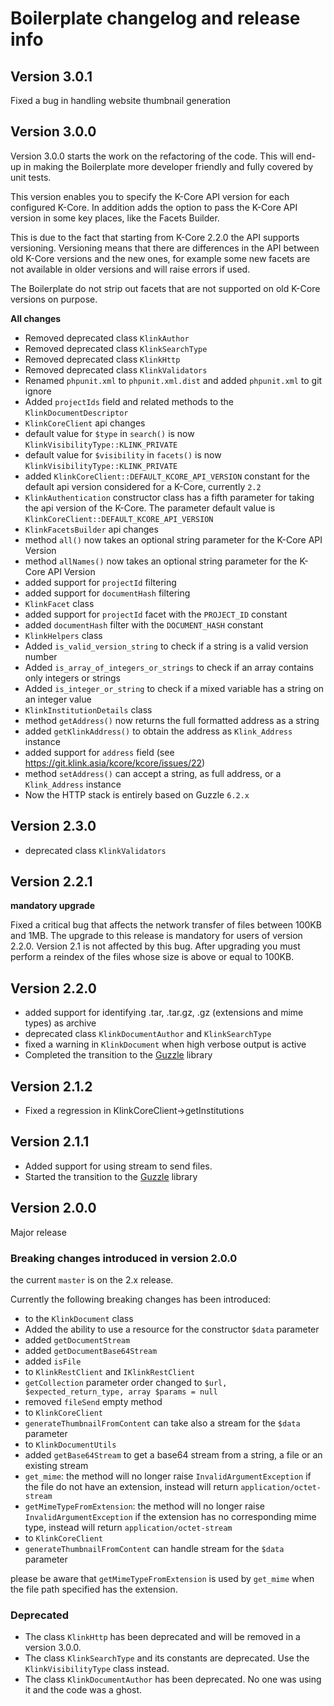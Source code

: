 # Boilerplate changelog and release info

## Version 3.0.1

Fixed a bug in handling website thumbnail generation

## Version 3.0.0

Version 3.0.0 starts the work on the refactoring of the code. This will end-up in making
the Boilerplate more developer friendly and fully covered by unit tests.

This version enables you to specify the K-Core API version for each configured K-Core. 
In addition adds the option to pass the K-Core API version in some key places, like the 
Facets Builder. 

This is due to the fact that starting from K-Core 2.2.0 the API supports versioning. Versioning 
means that there are differences in the API between old K-Core versions and the new ones, for 
example some new facets are not available in older versions and will raise errors if used.

The Boilerplate do not strip out facets that are not supported on old K-Core versions on purpose. 

**All changes**

- Removed deprecated class `KlinkAuthor`
- Removed deprecated class `KlinkSearchType`
- Removed deprecated class `KlinkHttp`
- Removed deprecated class `KlinkValidators`
- Renamed `phpunit.xml` to `phpunit.xml.dist` and added `phpunit.xml` to git ignore  
- Added `projectIds` field and related methods to the `KlinkDocumentDescriptor`
- `KlinkCoreClient` api changes
 - default value for `$type` in `search()` is now `KlinkVisibilityType::KLINK_PRIVATE`
 - default value for `$visibility` in `facets()` is now `KlinkVisibilityType::KLINK_PRIVATE`
 - added `KlinkCoreClient::DEFAULT_KCORE_API_VERSION` constant for the default api version considered 
   for a K-Core, currently `2.2`
- `KlinkAuthentication` constructor class has a fifth parameter for taking the api version of the K-Core.
  The parameter default value is `KlinkCoreClient::DEFAULT_KCORE_API_VERSION` 
- `KlinkFacetsBuilder` api changes
 - method `all()` now takes an optional string parameter for the K-Core API Version
 - method `allNames()` now takes an optional string parameter for the K-Core API Version
 - added support for `projectId` filtering
 - added support for `documentHash` filtering
- `KlinkFacet` class
 - added support for `projectId` facet with the `PROJECT_ID` constant
 - added `documentHash` filter with the `DOCUMENT_HASH` constant
- `KlinkHelpers` class 
 - Added `is_valid_version_string` to check if a string is a valid version number
 - Added `is_array_of_integers_or_strings` to check if an array contains only integers or strings
 - Added `is_integer_or_string` to check if a mixed variable has a string on an integer value
- `KlinkInstitutionDetails` class
 - method `getAddress()` now returns the full formatted address as a string
 - added `getKlinkAddress()` to obtain the address as `Klink_Address` instance
 - added support for `address` field (see https://git.klink.asia/kcore/kcore/issues/22)
 - method `setAddress()` can accept a string, as full address, or a `Klink_Address` instance
- Now the HTTP stack is entirely based on Guzzle `6.2.x`


## Version 2.3.0

- deprecated class `KlinkValidators`


## Version 2.2.1

**mandatory upgrade**

Fixed a critical bug that affects the network transfer of files between 100KB and 1MB. 
The upgrade to this release is mandatory for users of version 2.2.0. 
Version 2.1 is not affected by this bug. 
After upgrading you must perform a reindex of the files whose size is above or equal to 100KB.

## Version 2.2.0

- added support for identifying .tar, .tar.gz, .gz (extensions and mime types) as archive 
- deprecated class `KlinkDocumentAuthor` and `KlinkSearchType` 
- fixed a warning in `KlinkDocument` when high verbose output is active
- Completed the transition to the [Guzzle](http://docs.guzzlephp.org/en/latest/) library  

## Version 2.1.2

- Fixed a regression in KlinkCoreClient->getInstitutions

## Version 2.1.1

- Added support for using stream to send files.
- Started the transition to the [Guzzle](http://docs.guzzlephp.org/en/latest/) library 

## Version 2.0.0

Major release

### Breaking changes introduced in version 2.0.0

the current `master` is on the 2.x release.

Currently the following breaking changes has been introduced:

- to the `KlinkDocument` class
 - Added the ability to use a resource for the constructor `$data` parameter
 - added `getDocumentStream` 
 - added `getDocumentBase64Stream` 
 - added `isFile` 
- to `KlinkRestClient` and `IKlinkRestClient`
 - `getCollection` parameter order changed to `$url, $expected_return_type, array $params = null`
 - removed `fileSend` empty method
- to `KlinkCoreClient`
 - `generateThumbnailFromContent` can take also a stream for the `$data` parameter
- to `KlinkDocumentUtils`
 - added `getBase64Stream` to get a base64 stream from a string, a file or an existing stream
 - `get_mime`: the method will no longer raise `InvalidArgumentException` if the file do not have an extension, instead will return `application/octet-stream`
 - `getMimeTypeFromExtension`:  the method will no longer raise `InvalidArgumentException` if the extension has no corresponding mime type, instead will return `application/octet-stream`
- to `KlinkCoreClient`
 - `generateThumbnailFromContent` can handle stream for the `$data` parameter

please be aware that `getMimeTypeFromExtension` is used by `get_mime` when the file path specified has the extension. 

### Deprecated

- The class `KlinkHttp` has been deprecated and will be removed in a version 3.0.0.
- The class `KlinkSearchType` and its constants are deprecated. Use the `KlinkVisibilityType` class instead.
- The class `KlinkDocumentAuthor` has been deprecated. No one was using it and the code was a ghost.
